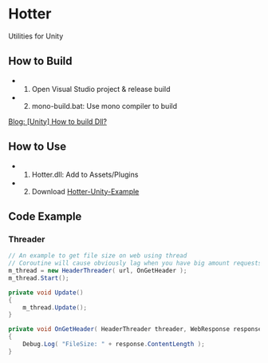 # Hotter
Utilities for Unity

## How to Build
* 1. Open Visual Studio project & release build
* 2. mono-build.bat: Use mono compiler to build

[Blog: [Unity] How to build Dll?](http://blog.ctrlxctrlv.net/en/unity-build-dll/)

## How to Use
* 1. Hotter.dll: Add to Assets/Plugins
* 2. Download [Hotter-Unity-Example](https://github.com/scissor/Hotter-Unity-Example)

## Code Example

### Threader

```c#
// An example to get file size on web using thread
// Coroutine will cause obviously lag when you have big amount requests
m_thread = new HeaderThreader( url, OnGetHeader );
m_thread.Start();

private void Update()
{
    m_thread.Update();
}

private void OnGetHeader( HeaderThreader threader, WebResponse response )
{
    Debug.Log( "FileSize: " + response.ContentLength );
}
```
